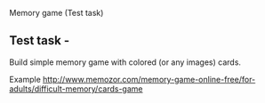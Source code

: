 Memory game (Test task)

## Test task -

Build simple memory game with colored (or any images) cards.

Example http://www.memozor.com/memory-game-online-free/for-adults/difficult-memory/cards-game